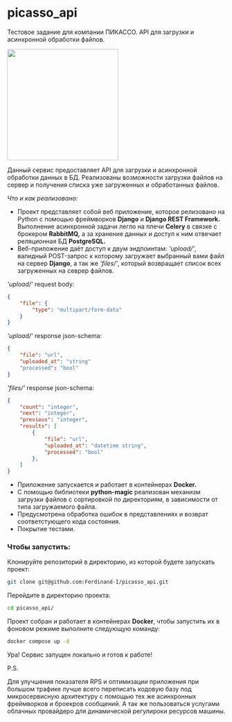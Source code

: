 # picasso_api
Тестовое задание для компании ПИКАССО. API для загрузки и асинхронной обработки файлов.

<img src="https://i.imgur.com/eUUBQaQ.jpg" width=256>

Данный сервис предоставляет API для загрузки и асинхронной обработки данных в БД. Реализованы возможности загрузки файлов на сервер и получения списка уже загруженных и обработанных файлов.

*Что и как реализовано:*

- Проект представляет собой веб приложение, которое релизовано на Python  с помощью фреймворков **Django** и **Django REST Framework.** Выполнение асинхронной задачи легло на плечи **Celery** в связке с брокером **RabbitMQ,** а за хранение данных и доступ к ним отвечает
реляционная БД **PostgreSQL.**
- Веб-приложение даёт доступ к двум эндпоинтам: *'upload/'*, валидный POST-запрос к которому загружает выбранный вами файл на сервер **Django**, а так же *'files/'*, который возвращает список всех загруженных на севрер файлов.

*'upload/'* request body:
```json
{
    "file": {
        "type": "multipart/form-data"
    }
}
```

*'upload/'* response json-schema:
```json
{
    "file": "url",
    "uploaded_at": "string"
    "processed": "bool"
}
```

*'files/'* response json-schema:
```json
{
    "count": "integer",
    "next": "integer",
    "previous": "integer",
    "results": [
        {
            "file": "url",
            "uploaded_at": "datetime string",
            "processed": "bool"
        },
    ]
}
```
- Приложение запускается и работает в контейнерах **Docker.**
- С помощью библиотеки **python-magic** реализован механизм загрузки файлов с сортировкой по директориям, в зависимости от типа загружаемого файла.
- Предусмотрена обработка ошибок в представлениях и возврат соответстующего кода состояния.
- Покрытие тестами.

### Чтобы запустить:

Клонируйте репозиторий в директорию, из которой будете запускать проект:

```BASH
git clone git@github.com:Ferdinand-I/picasso_api.git
```

Перейдите в директорию проекта:

```BASH
cd picasso_api/
```

Проект собран и работает в контейнерах **Docker**, чтобы запустить их в фоновом режиме выполните следующую команду:

```BASH
docker compose up -d
```

Ура! Сервис запущен локально и готов к работе!

P.S. 

Для улучшения показателя RPS и оптимизации приложения при большом трафике лучше всего переписать кодовую базу под микросервисную архитектуру с помощью тех же асинхронных фреймворков и броекров сообщений. А так же пользоваться услугами облачных провайдеро для динамической регулироки ресурсов машины.

